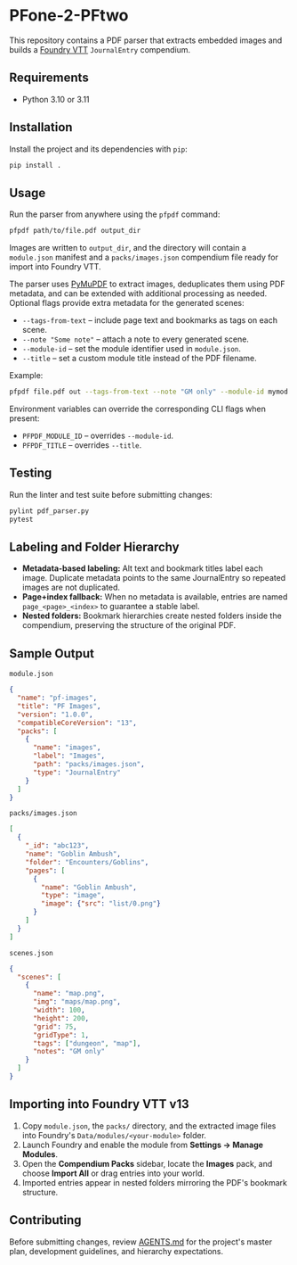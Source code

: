 # PFone-2-PFtwo

This repository contains a PDF parser that extracts embedded images and builds a [Foundry VTT](https://foundryvtt.com/) `JournalEntry` compendium.

## Requirements

- Python 3.10 or 3.11

## Installation

Install the project and its dependencies with `pip`:

```bash
pip install .
```

## Usage

Run the parser from anywhere using the `pfpdf` command:

```bash
pfpdf path/to/file.pdf output_dir
```

Images are written to `output_dir`, and the directory will contain a `module.json` manifest and a `packs/images.json` compendium file ready for import into Foundry VTT.

The parser uses [PyMuPDF](https://pymupdf.readthedocs.io/) to extract images, deduplicates them using PDF metadata, and can be extended with additional processing as needed. Optional flags provide extra metadata for the generated scenes:

- `--tags-from-text` – include page text and bookmarks as tags on each scene.
- `--note "Some note"` – attach a note to every generated scene.
- `--module-id` – set the module identifier used in `module.json`.
- `--title` – set a custom module title instead of the PDF filename.

Example:

```bash
pfpdf file.pdf out --tags-from-text --note "GM only" --module-id mymod --title "My Module"
```

Environment variables can override the corresponding CLI flags when present:

- `PFPDF_MODULE_ID` – overrides `--module-id`.
- `PFPDF_TITLE` – overrides `--title`.

## Testing

Run the linter and test suite before submitting changes:

```bash
pylint pdf_parser.py
pytest
```

## Labeling and Folder Hierarchy

- **Metadata-based labeling:** Alt text and bookmark titles label each image. Duplicate metadata points to the same JournalEntry so repeated images are not duplicated.
- **Page+index fallback:** When no metadata is available, entries are named `page_<page>_<index>` to guarantee a stable label.
- **Nested folders:** Bookmark hierarchies create nested folders inside the compendium, preserving the structure of the original PDF.

## Sample Output

`module.json`

```json
{
  "name": "pf-images",
  "title": "PF Images",
  "version": "1.0.0",
  "compatibleCoreVersion": "13",
  "packs": [
    {
      "name": "images",
      "label": "Images",
      "path": "packs/images.json",
      "type": "JournalEntry"
    }
  ]
}
```

`packs/images.json`

```json
[
  {
    "_id": "abc123",
    "name": "Goblin Ambush",
    "folder": "Encounters/Goblins",
    "pages": [
      {
        "name": "Goblin Ambush",
        "type": "image",
        "image": {"src": "list/0.png"}
      }
    ]
  }
]
```

`scenes.json`

```json
{
  "scenes": [
    {
      "name": "map.png",
      "img": "maps/map.png",
      "width": 100,
      "height": 200,
      "grid": 75,
      "gridType": 1,
      "tags": ["dungeon", "map"],
      "notes": "GM only"
    }
  ]
}
```

## Importing into Foundry VTT v13

1. Copy `module.json`, the `packs/` directory, and the extracted image files into Foundry's `Data/modules/<your-module>` folder.
2. Launch Foundry and enable the module from **Settings → Manage Modules**.
3. Open the **Compendium Packs** sidebar, locate the **Images** pack, and choose **Import All** or drag entries into your world.
4. Imported entries appear in nested folders mirroring the PDF's bookmark structure.

## Contributing

Before submitting changes, review [AGENTS.md](AGENTS.md) for the project's master plan, development guidelines, and hierarchy expectations.

